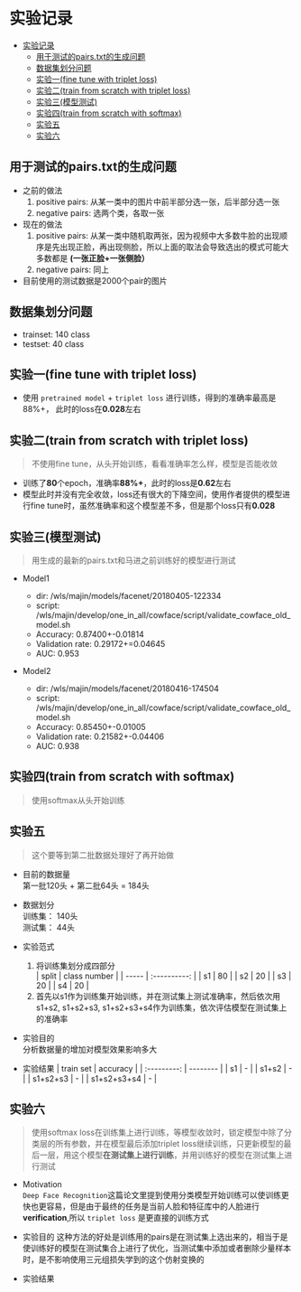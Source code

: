 # 实验记录

- [实验记录](#%E5%AE%9E%E9%AA%8C%E8%AE%B0%E5%BD%95)
  - [用于测试的pairs.txt的生成问题](#%E7%94%A8%E4%BA%8E%E6%B5%8B%E8%AF%95%E7%9A%84pairstxt%E7%9A%84%E7%94%9F%E6%88%90%E9%97%AE%E9%A2%98)
  - [数据集划分问题](#%E6%95%B0%E6%8D%AE%E9%9B%86%E5%88%92%E5%88%86%E9%97%AE%E9%A2%98)
  - [实验一(fine tune with triplet loss)](#%E5%AE%9E%E9%AA%8C%E4%B8%80fine-tune-with-triplet-loss)
  - [实验二(train from scratch with triplet loss)](#%E5%AE%9E%E9%AA%8C%E4%BA%8Ctrain-from-scratch-with-triplet-loss)
  - [实验三(模型测试)](#%E5%AE%9E%E9%AA%8C%E4%B8%89%E6%A8%A1%E5%9E%8B%E6%B5%8B%E8%AF%95)
  - [实验四(train from scratch with softmax)](#%E5%AE%9E%E9%AA%8C%E5%9B%9Btrain-from-scratch-with-softmax)
  - [实验五](#%E5%AE%9E%E9%AA%8C%E4%BA%94)
  - [实验六](#%E5%AE%9E%E9%AA%8C%E5%85%AD)

## 用于测试的pairs.txt的生成问题

- 之前的做法
    1. positive pairs: 从某一类中的图片中前半部分选一张，后半部分选一张
    2. negative pairs: 选两个类，各取一张
- 现在的做法
    1. positive pairs: 从某一类中随机取两张，因为视频中大多数牛脸的出现顺序是先出现正脸，再出现侧脸，所以上面的取法会导致选出的模式可能大多数都是 **(一张正脸+一张侧脸）**
    2. negative pairs: 同上
- 目前使用的测试数据是2000个pair的图片

## 数据集划分问题

- trainset: 140 class
- testset: 40 class

## 实验一(fine tune with triplet loss)

- 使用 `pretrained model` + `triplet loss` 进行训练，得到的准确率最高是88%+， 此时的loss在**0.028**左右

## 实验二(train from scratch with triplet loss)

> 不使用fine tune，从头开始训练，看看准确率怎么样，模型是否能收敛

- 训练了**80**个epoch，准确率**88%+**，此时的loss是**0.62**左右
- 模型此时并没有完全收敛，loss还有很大的下降空间，使用作者提供的模型进行fine tune时，虽然准确率和这个模型差不多，但是那个loss只有**0.028**

## 实验三(模型测试)

> 用生成的最新的pairs.txt和马进之前训练好的模型进行测试

- Model1
  - dir: /wls/majin/models/facenet/20180405-122334
  - script: /wls/majin/develop/one_in_all/cowface/script/validate_cowface_old_model.sh
  - Accuracy: 0.87400+-0.01814
  - Validation rate: 0.29172+=0.04645
  - AUC: 0.953

- Model2
  - dir: /wls/majin/models/facenet/20180416-174504
  - script: /wls/majin/develop/one_in_all/cowface/script/validate_cowface_old_model.sh
  - Accuracy: 0.85450+-0.01005
  - Validation rate: 0.21582+-0.04406
  - AUC: 0.938

## 实验四(train from scratch with softmax)

> 使用softmax从头开始训练

## 实验五

> 这个要等到第二批数据处理好了再开始做

- 目前的数据量  
  第一批120头 + 第二批64头 = 184头

- 数据划分  
  训练集： 140头  
  测试集： 44头

- 实验范式  
  1. 将训练集划分成四部分  
      | split | class number |
      | ----- | :----------: |
      | s1    | 80           |
      | s2    | 20           |
      | s3    | 20           |
      | s4    | 20           |
  2. 首先以s1作为训练集开始训练，并在测试集上测试准确率，然后依次用s1+s2, s1+s2+s3, s1+s2+s3+s4作为训练集，依次评估模型在测试集上的准确率

- 实验目的  
  分析数据量的增加对模型效果影响多大

- 实验结果
  | train set   | accuracy |
  | :---------: | -------- |
  | s1          | -        |
  | s1+s2       | -        |
  | s1+s2+s3    | -        |
  | s1+s2+s3+s4 | -        |

## 实验六

> 使用softmax loss在训练集上进行训练，等模型收敛时，锁定模型中除了分类层的所有参数，并在模型最后添加triplet loss继续训练，只更新模型的最后一层，用这个模型**在测试集上进行训练**，并用训练好的模型在测试集上进行测试

- Motivation  
  `Deep Face Recognition`这篇论文里提到使用分类模型开始训练可以使训练更快也更容易，但是由于最终的任务是当前人脸和特征库中的人脸进行**verification**,所以 `triplet loss` 是更直接的训练方式

- 实验目的
  这种方法的好处是训练用的pairs是在测试集上选出来的，相当于是使训练好的模型在测试集合上进行了优化，当测试集中添加或者删除少量样本时，是不影响使用三元组损失学到的这个仿射变换的

- 实验结果
